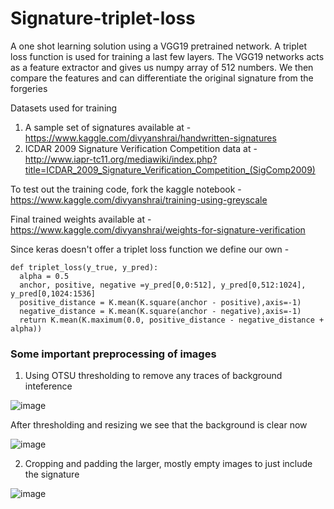 # Signature-triplet-loss
A one shot learning solution using a VGG19 pretrained network. A triplet loss function is used for training a last few layers. The VGG19 networks acts as a feature extractor and gives us numpy array of 512 numbers. We then compare the features and can differentiate the original signature from the forgeries

Datasets used for training 
1. A sample set of signatures available at - https://www.kaggle.com/divyanshrai/handwritten-signatures
2. ICDAR 2009 Signature Verification Competition data at - http://www.iapr-tc11.org/mediawiki/index.php?title=ICDAR_2009_Signature_Verification_Competition_(SigComp2009)

To test out the training code, fork the kaggle notebook - https://www.kaggle.com/divyanshrai/training-using-greyscale

Final trained weights available at - https://www.kaggle.com/divyanshrai/weights-for-signature-verification

Since keras doesn't offer a triplet loss function we define our own - 

    def triplet_loss(y_true, y_pred):
      alpha = 0.5
      anchor, positive, negative =y_pred[0,0:512], y_pred[0,512:1024], y_pred[0,1024:1536]
      positive_distance = K.mean(K.square(anchor - positive),axis=-1)
      negative_distance = K.mean(K.square(anchor - negative),axis=-1)
      return K.mean(K.maximum(0.0, positive_distance - negative_distance + alpha))

### Some important preprocessing of images

1. Using OTSU thresholding to remove any traces of background inteference

![image](https://user-images.githubusercontent.com/25175533/54495693-32123500-490c-11e9-97d2-40fec3246093.png)

After thresholding and resizing we see that the background is clear now

![image](https://user-images.githubusercontent.com/25175533/54495711-5f5ee300-490c-11e9-8da3-f45d0f63298b.png)

2. Cropping and padding the larger, mostly empty images to just include the signature

![image](https://user-images.githubusercontent.com/25175533/54497231-0ac46380-491e-11e9-9b88-f9236cce76b9.png)

